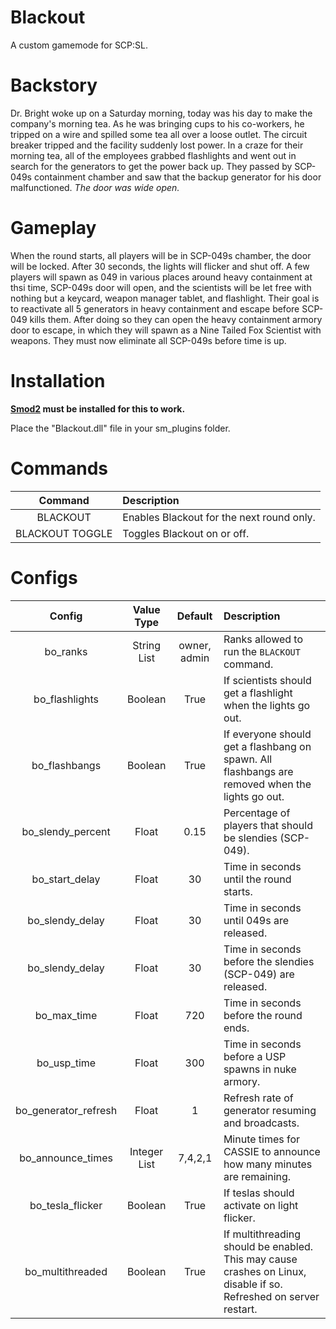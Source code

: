 # Blackout

A custom gamemode for SCP:SL.

# Backstory

Dr. Bright woke up on a Saturday morning, today was his day to make the company's morning tea. As he was bringing cups to his co-workers, he tripped on a wire and spilled some tea all over a loose outlet. The circuit breaker tripped and the facility suddenly lost power. In a craze for their morning tea, all of the employees grabbed flashlights and went out in search for the generators to get the power back up. They passed by SCP-049s containment chamber and saw that the backup generator for his door malfunctioned.
*The door was wide open.*

# Gameplay

When the round starts, all players will be in SCP-049s chamber, the door will be locked. After 30 seconds, the lights will flicker and shut off. A few players will spawn as 049 in various places around heavy containment at thsi time, SCP-049s door will open, and the scientists will be let free with nothing but a keycard, weapon manager tablet, and flashlight. Their goal is to reactivate all 5 generators in heavy containment and escape before SCP-049 kills them. After doing so they can open the heavy containment armory door to escape, in which they will spawn as a Nine Tailed Fox Scientist with weapons. They must now eliminate all SCP-049s before time is up.

# Installation

**[Smod2](https://github.com/Grover-c13/Smod2) must be installed for this to work.**

Place the "Blackout.dll" file in your sm_plugins folder.

# Commands

| Command        | Description |
| :-------------: | :------ |
| BLACKOUT | Enables Blackout for the next round only. |
| BLACKOUT TOGGLE | Toggles Blackout on or off. |

# Configs

| Config        | Value Type | Default | Description |
| :-------------: | :---------: | :---------: |:------ |
| bo_ranks | String List | owner, admin | Ranks allowed to run the `BLACKOUT` command. |
| bo_flashlights | Boolean | True | If scientists should get a flashlight when the lights go out. |
| bo_flashbangs | Boolean | True | If everyone should get a flashbang on spawn. All flashbangs are removed when the lights go out. |
| bo_slendy_percent | Float | 0.15 | Percentage of players that should be slendies (SCP-049). |
| bo_start_delay | Float | 30 | Time in seconds until the round starts. |
| bo_slendy_delay | Float | 30 | Time in seconds until 049s are released. |
| bo_slendy_delay | Float | 30 | Time in seconds before the slendies (SCP-049) are released. |
| bo_max_time | Float | 720 | Time in seconds before the round ends. |
| bo_usp_time | Float | 300 | Time in seconds before a USP spawns in nuke armory. |
| bo_generator_refresh | Float | 1 | Refresh rate of generator resuming and broadcasts. |
| bo_announce_times | Integer List | 7,4,2,1 | Minute times for CASSIE to announce how many minutes are remaining. |
| bo_tesla_flicker | Boolean | True | If teslas should activate on light flicker. |
| bo_multithreaded | Boolean | True | If multithreading should be enabled. This may cause crashes on Linux, disable if so. Refreshed on server restart. |
